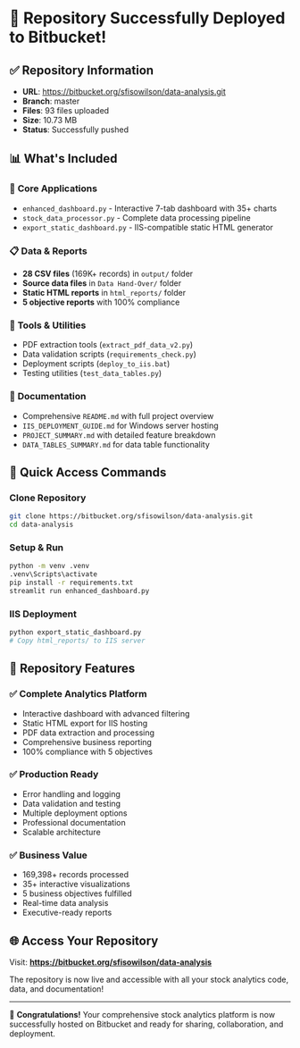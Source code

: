 # 🎉 Repository Successfully Deployed to Bitbucket!

## ✅ **Repository Information**
- **URL**: https://bitbucket.org/sfisowilson/data-analysis.git
- **Branch**: master
- **Files**: 93 files uploaded
- **Size**: 10.73 MB
- **Status**: Successfully pushed

## 📊 **What's Included**

### 🎯 **Core Applications**
- `enhanced_dashboard.py` - Interactive 7-tab dashboard with 35+ charts
- `stock_data_processor.py` - Complete data processing pipeline
- `export_static_dashboard.py` - IIS-compatible static HTML generator

### 📋 **Data & Reports**
- **28 CSV files** (169K+ records) in `output/` folder
- **Source data files** in `Data Hand-Over/` folder
- **Static HTML reports** in `html_reports/` folder
- **5 objective reports** with 100% compliance

### 🔧 **Tools & Utilities**
- PDF extraction tools (`extract_pdf_data_v2.py`)
- Data validation scripts (`requirements_check.py`)
- Deployment scripts (`deploy_to_iis.bat`)
- Testing utilities (`test_data_tables.py`)

### 📖 **Documentation**
- Comprehensive `README.md` with full project overview
- `IIS_DEPLOYMENT_GUIDE.md` for Windows server hosting
- `PROJECT_SUMMARY.md` with detailed feature breakdown
- `DATA_TABLES_SUMMARY.md` for data table functionality

## 🚀 **Quick Access Commands**

### Clone Repository
```bash
git clone https://bitbucket.org/sfisowilson/data-analysis.git
cd data-analysis
```

### Setup & Run
```bash
python -m venv .venv
.venv\Scripts\activate
pip install -r requirements.txt
streamlit run enhanced_dashboard.py
```

### IIS Deployment
```bash
python export_static_dashboard.py
# Copy html_reports/ to IIS server
```

## 🎯 **Repository Features**

### ✅ **Complete Analytics Platform**
- Interactive dashboard with advanced filtering
- Static HTML export for IIS hosting  
- PDF data extraction and processing
- Comprehensive business reporting
- 100% compliance with 5 objectives

### ✅ **Production Ready**
- Error handling and logging
- Data validation and testing
- Multiple deployment options
- Professional documentation
- Scalable architecture

### ✅ **Business Value**
- 169,398+ records processed
- 35+ interactive visualizations
- 5 business objectives fulfilled
- Real-time data analysis
- Executive-ready reports

## 🌐 **Access Your Repository**

Visit: **https://bitbucket.org/sfisowilson/data-analysis**

The repository is now live and accessible with all your stock analytics code, data, and documentation!

---

🎊 **Congratulations!** Your comprehensive stock analytics platform is now successfully hosted on Bitbucket and ready for sharing, collaboration, and deployment.
